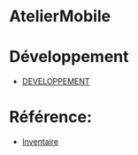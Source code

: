 # AtelierMobile

# Développement
* [DEVELOPPEMENT](DEVELOPPEMENT.md)

# Référence:
* [Inventaire](Install/INVENTAIRE.md)
